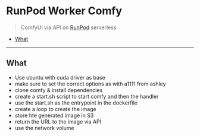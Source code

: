# RunPod Worker Comfy

> ComfyUI via API on [RunPod](https://www.runpod.io/) serverless

<!-- toc -->

- [What](#what)

<!-- tocstop -->

---

## What

* Use ubuntu with cuda driver as base
* make sure to set the correct options as with a1111 from ashley
* clone comfy & install dependencies
* create a start.sh script to start comfy and then the handler
* use the start.sh as the entrypoint in the dockerfile
* create a loop to create the image
* store hte generated image in S3
* return the URL to the image via API
* use the network volume
